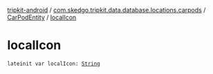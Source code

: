 [tripkit-android](../../index.md) / [com.skedgo.tripkit.data.database.locations.carpods](../index.md) / [CarPodEntity](index.md) / [localIcon](./local-icon.md)

# localIcon

`lateinit var localIcon: `[`String`](https://kotlinlang.org/api/latest/jvm/stdlib/kotlin/-string/index.html)